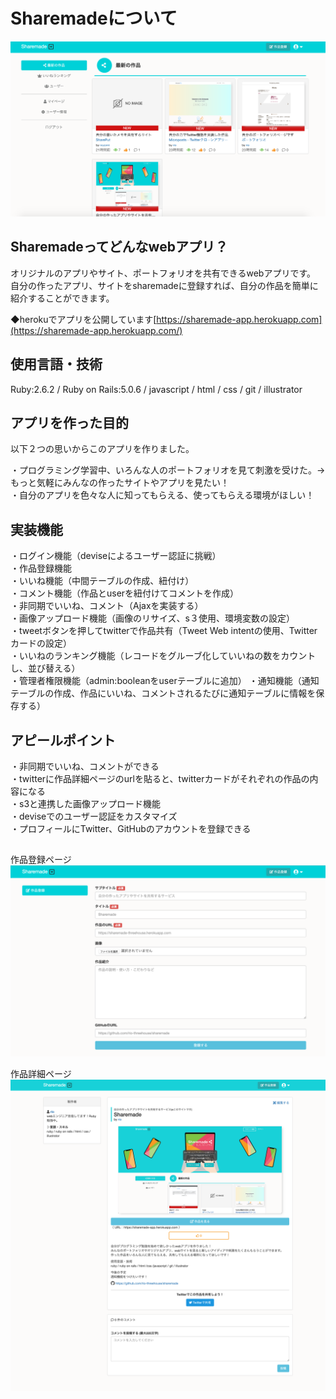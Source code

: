 # Sharemadeについて
![トップページ](top.png)

## Sharemadeってどんなwebアプリ？  

オリジナルのアプリやサイト、ポートフォリオを共有できるwebアプリです。  
自分の作ったアプリ、サイトをsharemadeに登録すれば、自分の作品を簡単に紹介することができます。    
  
◆herokuでアプリを公開しています[https://sharemade-app.herokuapp.com](https://sharemade-app.herokuapp.com/)

## 使用言語・技術  
Ruby:2.6.2 / Ruby on Rails:5.0.6 / javascript / html / css / git / illustrator  

##  アプリを作った目的
以下２つの思いからこのアプリを作りました。  
  
・プログラミング学習中、いろんな人のポートフォリオを見て刺激を受けた。→もっと気軽にみんなの作ったサイトやアプリを見たい！  
・自分のアプリを色々な人に知ってもらえる、使ってもらえる環境がほしい！

## 実装機能
・ログイン機能（deviseによるユーザー認証に挑戦）  
・作品登録機能   
・いいね機能（中間テーブルの作成、紐付け）  
・コメント機能（作品とuserを紐付けてコメントを作成）  
・非同期でいいね、コメント（Ajaxを実装する）  
・画像アップロード機能（画像のリサイズ、s３使用、環境変数の設定）  
・tweetボタンを押してtwitterで作品共有（Tweet Web intentの使用、Twitterカードの設定）  
・いいねのランキング機能（レコードをグルーブ化していいねの数をカウントし、並び替える）  
・管理者権限機能（admin:booleanをuserテーブルに追加）
・通知機能（通知テーブルの作成、作品にいいね、コメントされるたびに通知テーブルに情報を保存する）

## アピールポイント
・非同期でいいね、コメントができる  
・twitterに作品詳細ページのurlを貼ると、twitterカードがそれぞれの作品の内容になる  
・s3と連携した画像アップロード機能  
・deviseでのユーザー認証をカスタマイズ  
・プロフィールにTwitter、GitHubのアカウントを登録できる

## 
作品登録ページ
![作品登録ページ](new.png) 
  
作品詳細ページ
![作品詳細ページ](show.png)
